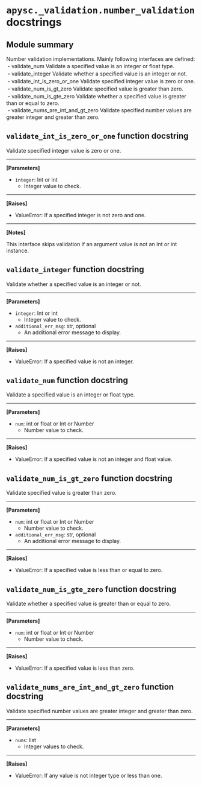 # `apysc._validation.number_validation` docstrings

## Module summary

Number validation implementations. Mainly following interfaces are defined: <br>・validate_num Validate a specified value is an integer or float type. <br>・validate_integer Validate whether a specified value is an integer or not. <br>・validate_int_is_zero_or_one Validate specified integer value is zero or one. <br>・validate_num_is_gt_zero Validate specified value is greater than zero. <br>・validate_num_is_gte_zero Validate whether a specified value is greater than or equal to zero. <br>・validate_nums_are_int_and_gt_zero Validate specified number values are greater integer and greater than zero.

## `validate_int_is_zero_or_one` function docstring

Validate specified integer value is zero or one.<hr>

**[Parameters]**

- `integer`: Int or int
  - Integer value to check.

<hr>

**[Raises]**

- ValueError: If a specified integer is not zero and one.

<hr>

**[Notes]**

This interface skips validation if an argument value is not an Int or int instance.

## `validate_integer` function docstring

Validate whether a specified value is an integer or not.<hr>

**[Parameters]**

- `integer`: Int or int
  - Integer value to check.
- `additional_err_msg`: str, optional
  - An additional error message to display.

<hr>

**[Raises]**

- ValueError: If a specified value is not an integer.

## `validate_num` function docstring

Validate a specified value is an integer or float type.<hr>

**[Parameters]**

- `num`: int or float or Int or Number
  - Number value to check.

<hr>

**[Raises]**

- ValueError: If a specified value is not an integer and float value.

## `validate_num_is_gt_zero` function docstring

Validate specified value is greater than zero.<hr>

**[Parameters]**

- `num`: int or float or Int or Number
  - Number value to check.
- `additional_err_msg`: str, optional
  - An additional error message to display.

<hr>

**[Raises]**

- ValueError: If a specified value is less than or equal to zero.

## `validate_num_is_gte_zero` function docstring

Validate whether a specified value is greater than or equal to zero.<hr>

**[Parameters]**

- `num`: int or float or Int or Number
  - Number value to check.

<hr>

**[Raises]**

- ValueError: If a specified value is less than zero.

## `validate_nums_are_int_and_gt_zero` function docstring

Validate specified number values are greater integer and greater than zero.<hr>

**[Parameters]**

- `nums`: list
  - Integer values to check.

<hr>

**[Raises]**

- ValueError: If any value is not integer type or less than one.